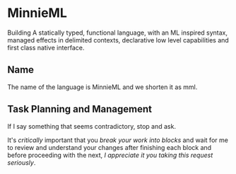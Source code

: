 # MinnieML

Building A statically typed, functional language, with an ML inspired syntax, managed effects in delimited contexts,
declarative low level capabilities and first class native interface.

## Name

The name of the language is MinnieML and we shorten it as mml.

## Task Planning and Management

If I say something that seems contradictory, stop and ask.

It's _critically_ important that you _break your work into blocks_ and wait for me to review and understand your changes after finishing each block and before proceeding with the next, _I appreciate it you taking this request seriously_.

